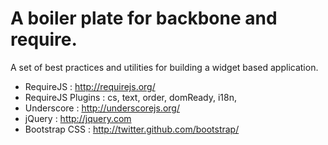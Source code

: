 A boiler plate for backbone and require.
========================================

A set of best practices and utilities for building a widget based application.

* RequireJS : http://requirejs.org/
* RequireJS Plugins : cs, text, order, domReady, i18n,
* Underscore : http://underscorejs.org/
* jQuery : http://jquery.com
* Bootstrap CSS : http://twitter.github.com/bootstrap/